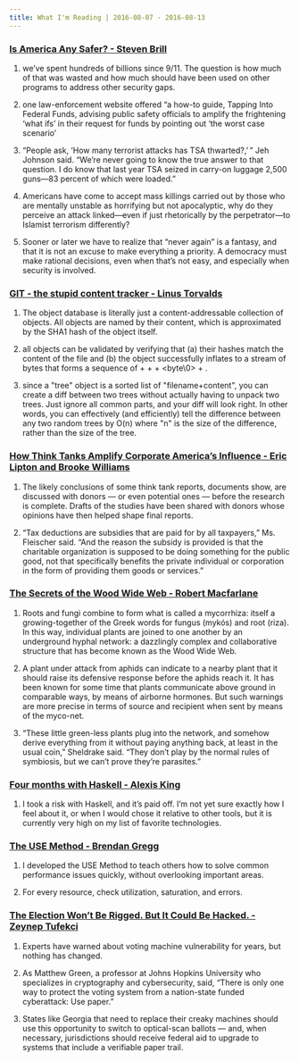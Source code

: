 ```yaml
---
title: What I'm Reading | 2016-08-07 - 2016-08-13
---
```


### [Is America Any Safer? - Steven Brill](http://www.theatlantic.com/magazine/archive/2016/09/are-we-any-safer/492761/)

1. we’ve spent hundreds of billions since 9/11. The question is how much of that was wasted and how much should have been used on other programs to address other security gaps.

2. one law-enforcement website offered “a how-to guide, Tapping Into Federal Funds, advising public safety officials to amplify the frightening ‘what ifs’ in their request for funds by pointing out ‘the worst case scenario’

3. “People ask, ‘How many terrorist attacks has TSA thwarted?,’ ” Jeh Johnson said. “We’re never going to know the true answer to that question. I do know that last year TSA seized in carry-on luggage 2,500 guns—83 percent of which were loaded.”

4. Americans have come to accept mass killings carried out by those who are mentally unstable as horrifying but not apocalyptic, why do they perceive an attack linked—even if just rhetorically by the perpetrator—to Islamist terrorism differently?

5. Sooner or later we have to realize that “never again” is a fantasy, and that it is not an excuse to make everything a priority. A democracy must make rational decisions, even when that’s not easy, and especially when security is involved.

### [GIT - the stupid content tracker - Linus Torvalds](https://github.com/chyojn/git-0.01/blob/master/README)

1. The object database is literally just a content-addressable collection of objects.  All objects are named by their content, which is approximated by the SHA1 hash of the object itself.

2. all objects can be validated by verifying that (a) their hashes match the content of the file and (b) the object successfully inflates to a stream of bytes that forms a sequence of <ascii tag without space> + <space> + <ascii decimal size> + <byte\0> + <binary object data>.

3. since a "tree" object is a sorted list of "filename+content", you can create a diff between two trees without actually having to unpack two trees.  Just ignore all common parts, and your diff will look right.  In other words, you can effectively (and efficiently) tell the difference between any two random trees by O(n) where "n" is the size of the difference, rather than the size of the tree.

### [How Think Tanks Amplify Corporate America’s Influence - Eric Lipton and Brooke Williams](http://www.nytimes.com/2016/08/08/us/politics/think-tanks-research-and-corporate-lobbying.html)

1. The likely conclusions of some think tank reports, documents show, are discussed with donors — or even potential ones — before the research is complete. Drafts of the studies have been shared with donors whose opinions have then helped shape final reports.

2. “Tax deductions are subsidies that are paid for by all taxpayers,” Ms. Fleischer said. “And the reason the subsidy is provided is that the charitable organization is supposed to be doing something for the public good, not that specifically benefits the private individual or corporation in the form of providing them goods or services.”

### [The Secrets of the Wood Wide Web - Robert Macfarlane](http://www.newyorker.com/tech/elements/the-secrets-of-the-wood-wide-web)

1. Roots and fungi combine to form what is called a mycorrhiza: itself a growing-together of the Greek words for fungus (mykós) and root (riza). In this way, individual plants are joined to one another by an underground hyphal network: a dazzlingly complex and collaborative structure that has become known as the Wood Wide Web.

2. A plant under attack from aphids can indicate to a nearby plant that it should raise its defensive response before the aphids reach it. It has been known for some time that plants communicate above ground in comparable ways, by means of airborne hormones. But such warnings are more precise in terms of source and recipient when sent by means of the myco-net.

3. “These little green-less plants plug into the network, and somehow derive everything from it without paying anything back, at least in the usual coin,” Sheldrake said. “They don’t play by the normal rules of symbiosis, but we can’t prove they’re parasites.”

### [Four months with Haskell - Alexis King](https://lexi-lambda.github.io/blog/2016/06/12/four-months-with-haskell/)

1. I took a risk with Haskell, and it’s paid off. I’m not yet sure exactly how I feel about it, or when I would chose it relative to other tools, but it is currently very high on my list of favorite technologies.

### [The USE Method - Brendan Gregg](http://www.brendangregg.com/usemethod.html)

1. I developed the USE Method to teach others how to solve common performance issues quickly, without overlooking important areas.

2. For every resource, check utilization, saturation, and errors.

### [The Election Won’t Be Rigged. But It Could Be Hacked. - Zeynep Tufekci](http://www.nytimes.com/2016/08/14/opinion/campaign-stops/the-election-wont-be-rigged-but-it-could-be-hacked.html)

1. Experts have warned about voting machine vulnerability for years, but nothing has changed.

2. As Matthew Green, a professor at Johns Hopkins University who specializes in cryptography and cybersecurity, said, “There is only one way to protect the voting system from a nation-state funded cyberattack: Use paper.”

3. States like Georgia that need to replace their creaky machines should use this opportunity to switch to optical-scan ballots — and, when necessary, jurisdictions should receive federal aid to upgrade to systems that include a verifiable paper trail.
